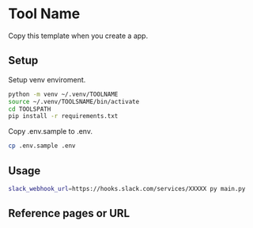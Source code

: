 # Tool Name

Copy this template when you create a app.

## Setup

Setup venv enviroment.

```sh
python -m venv ~/.venv/TOOLNAME
source ~/.venv/TOOLSNAME/bin/activate
cd TOOLSPATH
pip install -r requirements.txt
```

Copy .env.sample to .env.

```sh
cp .env.sample .env
```

## Usage

```sh
slack_webhook_url=https://hooks.slack.com/services/XXXXX py main.py 
```

## Reference pages or URL
